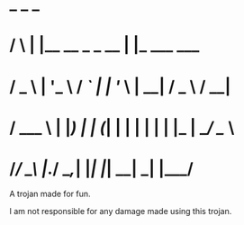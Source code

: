 #     _      _                       _                
#    / \    | |__     __ _   _ __   | |_    ___   ___ 
#   / _ \   | '_ \   / _` | | '_ \  | __|  / _ \ / __|
#  / ___ \  | |_) | | (_| | | | | | | |_  |  __/ \__ \
# /_/   \_\ |_.__/   \__,_| |_| |_|  \__|  \___| |___/
                                                     
A trojan made for fun.

I am not responsible for any damage made using this trojan.
